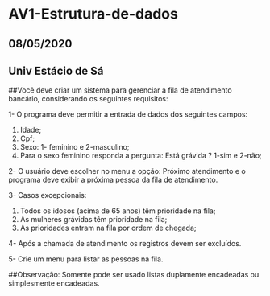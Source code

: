 # AV1-Estrutura-de-dados
## 08/05/2020
## Univ Estácio de Sá

##Você deve criar um sistema para gerenciar a fila de atendimento bancário, considerando os seguintes requisitos:

1- O programa deve permitir a entrada de dados dos seguintes campos:
  1.	Idade;
  2.	Cpf;
  3.	Sexo: 1- feminino e 2-masculino;
  4.	Para o sexo feminino responda a pergunta: Está grávida ? 1-sim e 2-não;
  
2- O usuário deve escolher no menu a opção: Próximo atendimento e o programa deve exibir a próxima pessoa da fila de atendimento.

3- Casos excepcionais:
  1.	Todos os idosos (acima de 65 anos) têm prioridade na fila;
  2.	As mulheres grávidas têm prioridade na fila;
  3.	As prioridades entram na fila por ordem de chegada;
  
4- Após a chamada de atendimento os registros devem ser excluídos.

5- Crie um menu para listar as pessoas na fila.

##Observação:
Somente pode ser usado listas duplamente encadeadas ou simplesmente encadeadas.
